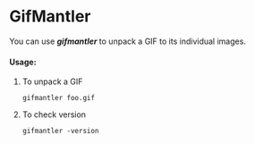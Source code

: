 # GifMantler

You can use ***gifmantler*** to unpack a GIF to its individual images.

#### Usage:

1. To unpack a GIF
    ```
    gifmantler foo.gif
    ```

2. To check version
    ```
    gifmantler -version
    ```

